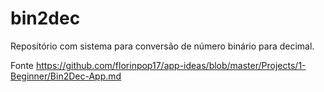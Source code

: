 # bin2dec
Repositório com sistema para conversão de número binário para decimal.

Fonte https://github.com/florinpop17/app-ideas/blob/master/Projects/1-Beginner/Bin2Dec-App.md